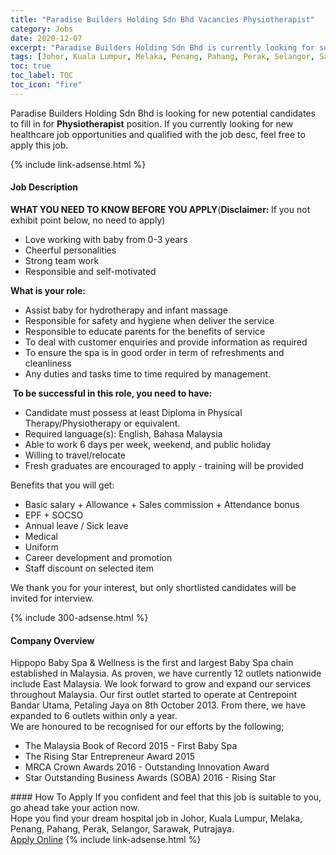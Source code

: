 ```yaml
---
title: "Paradise Builders Holding Sdn Bhd Vacancies Physiotherapist" 
category: Jobs 
date: 2020-12-07 
excerpt: "Paradise Builders Holding Sdn Bhd is currently looking for suitable person to fill in the Physiotherapist which positioned at Johor, Kuala Lumpur, Melaka, Penang, Pahang, Perak, Selangor, Sarawak, Putrajaya" 
tags: [Johor, Kuala Lumpur, Melaka, Penang, Pahang, Perak, Selangor, Sarawak, Putrajaya] 
toc: true 
toc_label: TOC 
toc_icon: "fire" 
--- 
```


<p>Paradise Builders Holding Sdn Bhd is looking for new potential candidates to fill in for <b>Physiotherapist</b> position. If you currently looking for new healthcare job opportunities and qualified with the job desc, feel free to apply this job.
</p>{% include link-adsense.html %} 
<div><div><div><h4>Job Description</h4></div></div><div><div><span><div><p><strong>WHAT YOU NEED TO KNOW BEFORE YOU APPLY</strong>(<strong>Disclaimer: </strong>If you not exhibit point below, no need to apply)</p><ul><li>Love working with baby from 0-3 years</li><li>Cheerful personalities</li><li>Strong team work</li><li>Responsible and self-motivated</li></ul><p><strong>What is your role:</strong></p><ul><li>Assist baby for hydrotherapy and infant massage</li><li>Responsible for safety and hygiene when deliver the service</li><li>Responsible to educate parents for the benefits of service</li><li>To deal with customer enquiries and provide information as required</li><li>To ensure the spa is in good order in term of refreshments and cleanliness</li><li>Any duties and tasks time to time required by management.</li></ul><p>&#160;<strong>To be successful in this role, you need to have:</strong></p><ul><li>Candidate must possess at least Diploma in Physical Therapy/Physiotherapy or equivalent.</li><li>Required language(s):&#160;English, Bahasa Malaysia</li><li>Able to work 6 days per week, weekend, and public holiday&#160;</li><li>Willing to travel/relocate</li><li>Fresh graduates are encouraged to apply - training will be provided</li></ul><p>Benefits that you will get:</p><ul><li>Basic salary + Allowance + Sales commission + Attendance bonus</li><li>EPF + SOCSO&#160;</li><li>Annual leave / Sick leave</li><li>Medical</li><li>Uniform&#160;</li><li>Career development and promotion</li><li>Staff discount on selected item</li></ul><p>We thank you for your interest, but only shortlisted candidates will be invited for interview.</p></div></span></div></div></div> 
{% include 300-adsense.html %} 
<div><div><div><h4>Company Overview</h4></div></div><div><div><span><div><div>Hippopo Baby Spa &amp; Wellness is the first and largest Baby Spa chain established in Malaysia. As proven, we have currently 12 outlets nationwide include East Malaysia. We look forward to grow and expand our services throughout Malaysia. Our first outlet started to operate at Centrepoint Bandar Utama, Petaling Jaya on 8th October 2013. From there, we have expanded to 6 outlets within only a year.</div>
<div>We are honoured to be recognised for our efforts by the following;</div>
<ul>
<li>The Malaysia Book of Record 2015 - First Baby Spa</li>
<li>The Rising Star Entrepreneur Award 2015</li>
<li>MRCA Crown Awards 2016 - Outstanding Innovation Award</li>
<li>Star Outstanding Business Awards (SOBA) 2016 - Rising Star</li>
</ul></div></span></div></div></div> 
#### How To Apply 
If you confident and feel that this job is suitable to you, go ahead take your action now. <br/> 
Hope you find your dream hospital job in Johor, Kuala Lumpur, Melaka, Penang, Pahang, Perak, Selangor, Sarawak, Putrajaya. <br/> 
<a href="https://www.jobstreet.com.my/en/job/physiotherapist-4439041?jobId=jobstreet-my-job-4439041&sectionRank=5&token=0~e38cf6fe-aed3-40de-8fbd-cff2f0b2d77b&fr=SRP%20View%20In%20New%20Ta" class="btn btn--warning" target="_blank" rel="nofollow noopenner">Apply Online</a> 
{% include link-adsense.html %} 